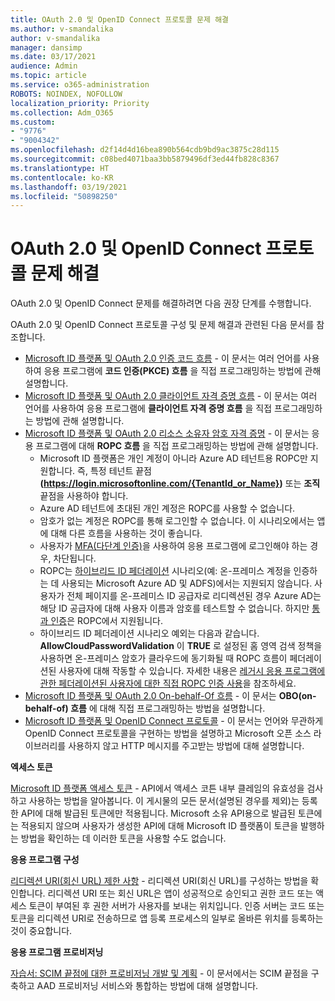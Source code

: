 ```yaml
---
title: OAuth 2.0 및 OpenID Connect 프로토콜 문제 해결
ms.author: v-smandalika
author: v-smandalika
manager: dansimp
ms.date: 03/17/2021
audience: Admin
ms.topic: article
ms.service: o365-administration
ROBOTS: NOINDEX, NOFOLLOW
localization_priority: Priority
ms.collection: Adm_O365
ms.custom:
- "9776"
- "9004342"
ms.openlocfilehash: d2f14d4d16bea890b564cdb9bd9ac3875c28d115
ms.sourcegitcommit: c08bed4071baa3bb5879496df3ed44fb828c8367
ms.translationtype: HT
ms.contentlocale: ko-KR
ms.lasthandoff: 03/19/2021
ms.locfileid: "50898250"
---
```

# <a name="troubleshoot-oauth-20-and-openid-connect-protocols"></a>OAuth 2.0 및 OpenID Connect 프로토콜 문제 해결

OAuth 2.0 및 OpenID Connect 문제를 해결하려면 다음 권장 단계를 수행합니다.

OAuth 2.0 및 OpenID Connect 프로토콜 구성 및 문제 해결과 관련된 다음 문서를 참조합니다.

- [Microsoft ID 플랫폼 및 OAuth 2.0 인증 코드 흐름](https://docs.microsoft.com/azure/active-directory/develop/v2-oauth2-auth-code-flow) - 이 문서는 여러 언어를 사용하여 응용 프로그램에 **코드 인증(PKCE) 흐름** 을 직접 프로그래밍하는 방법에 관해 설명합니다.
- [Microsoft ID 플랫폼 및 OAuth 2.0 클라이언트 자격 증명 흐름](https://docs.microsoft.com/azure/active-directory/develop/v2-oauth2-client-creds-grant-flow) - 이 문서는 여러 언어를 사용하여 응용 프로그램에 **클라이언트 자격 증명 흐름** 을 직접 프로그래밍하는 방법에 관해 설명합니다.
- [Microsoft ID 플랫폼 및 OAuth 2.0 리소스 소유자 암호 자격 증명](https://docs.microsoft.com/azure/active-directory/develop/v2-oauth-ropc) - 이 문서는 응용 프로그램에 대해 **ROPC 흐름** 을 직접 프로그래밍하는 방법에 관해 설명합니다.
    - Microsoft ID 플랫폼은 개인 계정이 아니라 Azure AD 테넌트용 ROPC만 지원합니다. 즉, 특정 테넌트 끝점 **(https://login.microsoftonline.com/{TenantId_or_Name})** 또는 **조직** 끝점을 사용하야 합니다.
    - Azure AD 테넌트에 초대된 개인 계정은 ROPC를 사용할 수 없습니다.
    - 암호가 없는 계정은 ROPC를 통해 로그인할 수 없습니다. 이 시나리오에서는 앱에 대해 다른 흐름을 사용하는 것이 좋습니다.
    - 사용자가 [MFA(다단계 인증)](https://docs.microsoft.com/azure/active-directory/authentication/concept-mfa-howitworks)을 사용하여 응용 프로그램에 로그인해야 하는 경우, 차단됩니다.
    - ROPC는 [하이브리드 ID 페더레이션](https://docs.microsoft.com/azure/active-directory/hybrid/whatis-fed) 시나리오(예: 온-프레미스 계정을 인증하는 데 사용되는 Microsoft Azure AD 및 ADFS)에서는 지원되지 않습니다. 사용자가 전체 페이지를 온-프레미스 ID 공급자로 리디렉션된 경우 Azure AD는 해당 ID 공급자에 대해 사용자 이름과 암호를 테스트할 수 없습니다. 하지만 [통과 인증](https://docs.microsoft.com/azure/active-directory/hybrid/how-to-connect-pta)은 ROPC에서 지원됩니다.
    - 하이브리드 ID 페더레이션 시나리오 예외는 다음과 같습니다. **AllowCloudPasswordValidation** 이 **TRUE** 로 설정된 홈 영역 검색 정책을 사용하면 온-프레미스 암호가 클라우드에 동기화될 때 ROPC 흐름이 페더레이션된 사용자에 대해 작동할 수 있습니다. 자세한 내용은 [레거시 응용 프로그램에 관한 페더레이션된 사용자에 대한 직접 ROPC 인증 사용](https://docs.microsoft.com/azure/active-directory/manage-apps/configure-authentication-for-federated-users-portal#enable-direct-ropc-authentication-of-federated-users-for-legacy-applications)을 참조하세요. 
- [Microsoft ID 플랫폼 및 OAuth 2.0 On-behalf-Of 흐름](https://docs.microsoft.com/azure/active-directory/develop/v2-oauth2-on-behalf-of-flow) - 이 문서는 **OBO(on-behalf-of) 흐름** 에 대해 직접 프로그래밍하는 방법을 설명합니다.
- [Microsoft ID 플랫폼 및 OpenID Connect 프로토콜](https://docs.microsoft.com/azure/active-directory/develop/v2-protocols-oidc) - 이 문서는 언어와 무관하게 OpenID Connect 프로토콜을 구현하는 방법을 설명하고 Microsoft 오픈 소스 라이브러리를 사용하지 않고 HTTP 메시지를 주고받는 방법에 대해 설명합니다.

**엑세스 토큰**

[Microsoft ID 플랫폼 액세스 토큰](https://docs.microsoft.com/azure/active-directory/develop/access-tokens) - API에서 액세스 코튼 내부 클레임의 유효성을 검사하고 사용하는 방법을 알아봅니다. 이 게시물의 모든 문서(설명된 경우를 제외)는 등록한 API에 대해 발급된 토큰에만 적용됩니다. Microsoft 소유 API용으로 발급된 토큰에는 적용되지 않으며 사용자가 생성한 API에 대해 Microsoft ID 플랫폼이 토큰을 발행하는 방법을 확인하는 데 이러한 토큰을 사용할 수도 없습니다.

**응용 프로그램 구성**

[리디렉션 URI(회신 URL) 제한 사항](https://docs.microsoft.com/azure/active-directory/develop/reply-url) - 리디렉션 URI(회신 URL)를 구성하는 방법을 확인합니다. 리디렉션 URI 또는 회신 URL은 앱이 성공적으로 승인되고 권한 코드 또는 액세스 토큰이 부여된 후 권한 서버가 사용자를 보내는 위치입니다. 인증 서버는 코드 또는 토큰을 리디렉션 URI로 전송하므로 앱 등록 프로세스의 일부로 올바른 위치를 등록하는 것이 중요합니다.

**응용 프로그램 프로비저닝**

[자습서: SCIM 끝점에 대한 프로비저닝 개발 및 계획](https://docs.microsoft.com/azure/active-directory/app-provisioning/use-scim-to-provision-users-and-groups) - 이 문서에서는 SCIM 끝점을 구축하고 AAD 프로비저닝 서비스와 통합하는 방법에 대해 설명합니다.


